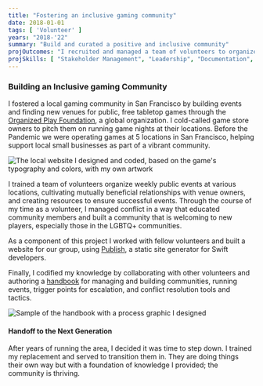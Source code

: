 ```yaml
---
title: "Fostering an inclusive gaming community"
date: 2018-01-01
tags: [ 'Volunteer' ]
years: "2018-'22"
summary: "Build and curated a positive and inclusive community"
projOutcomes: "I recruited and managed a team of volunteers to organize events at local gaming shops in San Francisco. I built documentation for future volunteers, and crafted policies for crisis management."
projSkills: [ "Stakeholder Management", "Leadership", "Documentation", "Scheduling", "Facilitation", "Problem Solving", "Conflict Management", "Static Sites", "Swift", "Publish" ]
---
```


### Building an Inclusive gaming Community 

I fostered a local gaming community in San Francisco by building events and finding new venues for public, free tabletop games through the [Organized Play Foundation](https://www.organizedplayfoundation.org/), a global organization. I cold-called game store owners to pitch them on running game nights at their locations. Before the Pandemic we were operating games at 5 locations in San Francisco, helping support local small businesses as part of a vibrant community. 

![The local website I designed and coded, based on the game's typography and colors, with my own artwork](/org-play-site.jpg)

I trained a team of volunteers organize weekly public events at various locations, cultivating mutually beneficial relationships with venue owners, and creating resources to ensure successful events. Through the course of my time as a volunteer, I managed conflict in a way that educated community members and built a community that is welcoming to new players, especially those in the LGBTQ+ communities. 

As a component of this project I worked with fellow volunteers and built a website for our group, using [Publish](https://github.com/JohnSundell/Publish), a static site generator for Swift developers. 

Finally, I codified my knowledge by collaborating with other volunteers and authoring a [handbook](https://organizedplayfoundation.org/Lorespire/VO-Handbook) for managing and building communities, running events, trigger points for escalation, and conflict resolution tools and tactics.  

![Sample of the handbook with a process graphic I designed](/vo-handbook-conflict-resolution.jpg)

#### Handoff to the Next Generation

After years of running the area, I decided it was time to step down. I trained my replacement and served to transition them in. They are doing things their own way but with a foundation of knowledge I provided; the community is thriving.